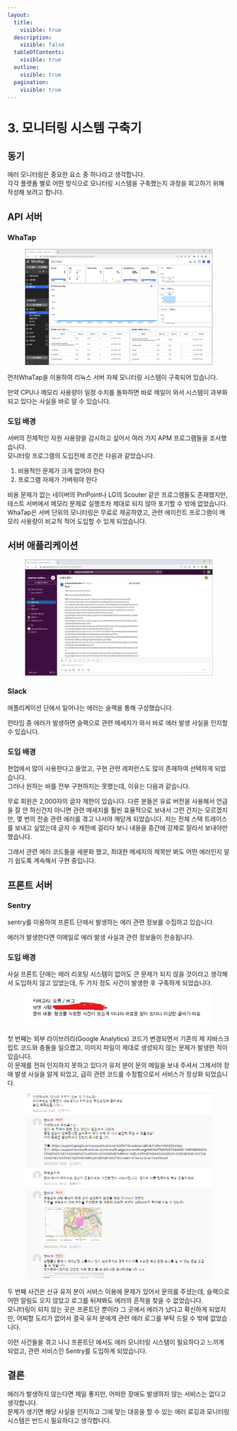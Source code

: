 ```yaml
---
layout:
  title:
    visible: true
  description:
    visible: false
  tableOfContents:
    visible: true
  outline:
    visible: true
  pagination:
    visible: true
---
```


# 3. 모니터링 시스템 구축기

## 동기

에러 모니터링은 중요한 요소 중 하나라고 생각합니다.\
각각 플랫폼 별로 어떤 방식으로 모니터링 시스템을 구축했는지 과정을 회고하기 위해 작성해 보려고 합니다.

## API 서버

### WhaTap

<figure><img src="../.gitbook/assets/image (16).png" alt=""><figcaption></figcaption></figure>

먼저WhaTap을 이용하여 리눅스 서버 자체 모니터링 시스템이 구축되어 있습니다.

만약 CPU나 메모리 사용량이 일정 수치를 돌파하면 바로 메일이 와서 시스템이 과부화 되고 있다는 사실을 바로 알 수 있습니다.

### 도입 배경

서버의 전체적인 자원 사용량을 감시하고 싶어서 여러 가지 APM 프로그램들을 조사했습니다.\
모니터링 프로그램의 도입전제 조건은 다음과 같았습니다.

1. 비용적인 문제가 크게 없어야 한다
2. 프로그램 자체가 가벼워야 한다

비용 문제가 없는 네이버의 PinPoint나 LG의 Scouter 같은 프로그램들도 존재했지만, 테스트 서버에서 메모리 문제로 실행조차 제대로 되지 않아 포기할 수 밖에 없었습니다.\
WhaTap은 서버 단위의 모니터링은 무료로 제공하였고, 관련 에이전트 프로그램이 메모리 사용량이 비교적 적어 도입할 수 있게 되었습니다.

## 서버 애플리케이션

<figure><img src="../.gitbook/assets/image (7).png" alt=""><figcaption></figcaption></figure>

### Slack

애플리케이션 단에서 일어나는 에러는 슬랙을 통해 구성했습니다.

런타임 중 에러가 발생하면 슬랙으로 관련 메세지가 와서 바로 에러 발생 사실을 인지할 수 있습니다.

### 도입 배경

현업에서 많이 사용한다고 들었고, 구현 관련 레퍼런스도 많이 존재하여 선택하게 되었습니다.\
그러나 원하는 바를 전부 구현하지는 못했는데, 이유는 다음과 같습니다.

무료 회원은 2,000자의 글자 제한이 있습니다. 다른 분들은 유료 버전을 사용해서 언급을 잘 안 하신건지 아니면 관련 메세지를 훨씬 효율적으로 보내서 그런 건지는 모르겠지만, 몇 번의 전송 관련 에러를 겪고 나서야 깨닫게 되었습니다. 저는 전체 스택 트레이스를 보내고 싶었는데 글자 수 제한에 걸리다 보니 내용을 중간에 강제로 잘라서 보내야만 했습니다.

그래서 관련 에러 코드들을 세분화 했고, 최대한 메세지의 제목만 봐도 어떤 에러인지 알기 쉽도록 계속해서 구현 중입니다.

## 프론트 서버

### Sentry

sentry를 이용하여 프론트 단에서 발생하는 에러 관련 정보를 수집하고 있습니다.

에러가 발생한다면 이메일로 에러 발생 사실과 관련 정보들이 전송됩니다.

### 도입 배경

사실 프론트 단에는 에러 리포팅 시스템이 없어도 큰 문제가 되지 않을 것이라고 생각해서 도입하지 않고 있었는데, 두 가지 정도 사건이 발생한 후 구축하게 되었습니다. &#x20;

<figure><img src="../.gitbook/assets/image (13).png" alt=""><figcaption></figcaption></figure>

첫 번째는 외부 라이브러리(Google Analytics) 코드가 변경되면서 기존의 제 자바스크립트 코드와 충돌을 일으켰고, 이미지 파일이 제대로 생성되지 않는 문제가 발생한 적이 있습니다.\
이 문제를 전혀 인지하지 못하고 있다가 유저 분이 문의 메일을 보내 주셔서 그제서야 장애 발생 사실을 알게 되었고, 급히 관련 코드를 수정함으로서 서비스가 정상화 되었습니다.

<figure><img src="../.gitbook/assets/image (8).png" alt=""><figcaption></figcaption></figure>

두 번째 사건은 신규 유저 분이 서비스 이용에 문제가 있어서 문의를 주셨는데, 슬랙으로 어떤 알림도 오지 않았고 로그를 뒤져봐도 에러의 흔적을 찾을 수 없었습니다.\
모니터링이 되지 않는 곳은 프론트단 뿐이라 그 곳에서 에러가 났다고 확신하게 되었지만, 어찌할 도리가 없어서 결국 유저 분에게 관련 에러 로그를 부탁 드릴 수 밖에 없었습니다.

이런 사건들을 겪고 나니 프론트단 에서도 에러 모니터링 시스템이 필요하다고 느끼게 되었고, 관련 서비스인 Sentry를 도입하게 되었습니다.

## 결론

에러가 발생하지 않는다면 제일 좋지만, 어떠한 장애도 발생하지 않는 서비스는 없다고 생각합니다.\
문제가 생기면 해당 사실을 인지하고 그에 맞는 대응을 할 수 있는 에러 로깅과 모니터링 시스템은 반드시 필요하다고 생각합니다.
